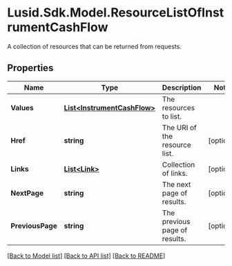 # Lusid.Sdk.Model.ResourceListOfInstrumentCashFlow
A collection of resources that can be returned from requests.

## Properties

Name | Type | Description | Notes
------------ | ------------- | ------------- | -------------
**Values** | [**List&lt;InstrumentCashFlow&gt;**](InstrumentCashFlow.md) | The resources to list. | 
**Href** | **string** | The URI of the resource list. | [optional] 
**Links** | [**List&lt;Link&gt;**](Link.md) | Collection of links. | [optional] 
**NextPage** | **string** | The next page of results. | [optional] 
**PreviousPage** | **string** | The previous page of results. | [optional] 

[[Back to Model list]](../README.md#documentation-for-models) [[Back to API list]](../README.md#documentation-for-api-endpoints) [[Back to README]](../README.md)

